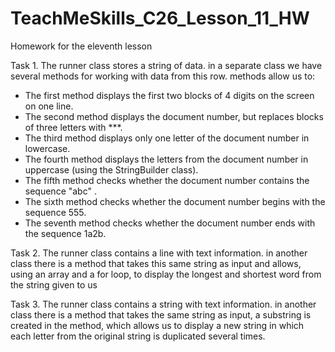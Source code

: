 # TeachMeSkills_C26_Lesson_11_HW
Homework for the eleventh lesson

Task 1. 
The runner class stores a string of data. in a separate class we have several methods for working with data from this row. methods allow us to:
 * The first method displays the first two blocks of 4 digits on the screen on one line.
 * The second method displays the document number, but replaces blocks of three letters with ***.
 * The third method displays only one letter of the document number in lowercase.
 * The fourth method displays the letters from the document number in uppercase (using the StringBuilder class).
 * The fifth method checks whether the document number contains the sequence "abc" .
 * The sixth method checks whether the document number begins with the sequence 555.
 * The seventh method checks whether the document number ends with the sequence 1a2b.

Task 2.
The runner class contains a line with text information. in another class there is a method that takes this same string as input and allows, using an array and a for loop, to display the longest and shortest word from the string given to us

Task 3.
The runner class contains a string with text information. in another class there is a method that takes the same string as input, a substring is created in the method, which allows us to display a new string in which each letter from the original string is duplicated several times.
